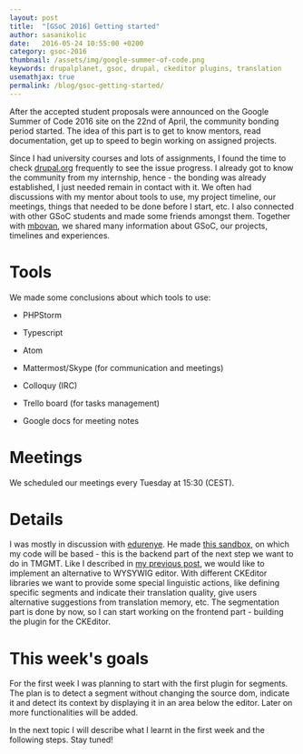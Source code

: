 ```yaml
---
layout: post
title:  "[GSoC 2016] Getting started"
author: sasanikolic
date:   2016-05-24 10:55:00 +0200
category: gsoc-2016
thumbnail: /assets/img/google-summer-of-code.png
keywords: drupalplanet, gsoc, drupal, ckeditor plugins, translation
usemathjax: true
permalink: /blog/gsoc-getting-started/
---
```

After the accepted student proposals were announced on the Google Summer of Code 2016 site on the 22nd of April, 
the community bonding period started. The idea of this part is to get to know mentors, read documentation, 
get up to speed to begin working on assigned projects.

Since I had university courses and lots of assignments, I found the time to check [drupal.org](https://www.drupal.org/)
frequently to see the issue progress. I already got to know the community from my internship, hence - the bonding was already
established, I just needed remain in contact with it. We often had discussions with my mentor about tools to use, my project timeline, 
our meetings, things that needed to be done before I start, etc. I also connected with other GSoC students and made some friends 
amongst them. Together with [mbovan](https://www.drupal.org/u/mbovan), we shared many information about GSoC, our projects, timelines and
experiences.

# Tools
We made some conclusions about which tools to use:

* PHPStorm

* Typescript

* Atom

* Mattermost/Skype (for communication and meetings)

* Colloquy (IRC)

* Trello board (for tasks management)

* Google docs for meeting notes

# Meetings
We scheduled our meetings every Tuesday at 15:30 (CEST).

# Details
I was mostly in discussion with [edurenye](https://www.drupal.org/u/edurenye). He made 
[this sandbox](https://www.drupal.org/sandbox/edurenye/2715815), on which my code will be based - this is the backend 
part of the next step we want to do in TMGMT. Like I described in 
[my previous post](http://sasanikolic90.github.io/gsoc/google/project/2016/05/24/gsoc.html), we would 
like to implement an alternative to WYSYWIG editor. With different CKEditor libraries we want to provide some 
special linguistic actions, like defining specific segments and indicate their translation quality, give users alternative
suggestions from translation memory, etc. The segmentation part is done by now, so I can start working on the frontend part - 
building the plugin for the CKEditor.

# This week's goals
For the first week I was planning to start with the first plugin for segments. The plan is to detect a segment without 
changing the source dom, indicate it and detect its context by displaying it in an area below the editor. 
Later on more functionalities will be added.

In the next topic I will describe what I learnt in the first week and the following steps. Stay tuned!

